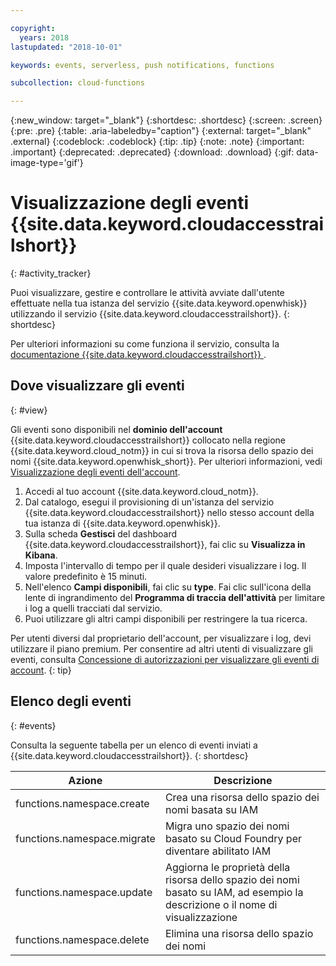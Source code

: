 ```yaml
---

copyright:
  years: 2018
lastupdated: "2018-10-01"

keywords: events, serverless, push notifications, functions

subcollection: cloud-functions

---
```


{:new_window: target="_blank"}
{:shortdesc: .shortdesc}
{:screen: .screen}
{:pre: .pre}
{:table: .aria-labeledby="caption"}
{:external: target="_blank" .external}
{:codeblock: .codeblock}
{:tip: .tip}
{:note: .note}
{:important: .important}
{:deprecated: .deprecated}
{:download: .download}
{:gif: data-image-type='gif'}



# Visualizzazione degli eventi {{site.data.keyword.cloudaccesstrailshort}}
{: #activity_tracker}

Puoi visualizzare, gestire e controllare le attività avviate dall'utente effettuate nella tua istanza del servizio {{site.data.keyword.openwhisk}} utilizzando il servizio {{site.data.keyword.cloudaccesstrailshort}}.
{: shortdesc}


Per ulteriori informazioni su come funziona il servizio, consulta la [documentazione {{site.data.keyword.cloudaccesstrailshort}} ](/docs/services/cloud-activity-tracker?topic=cloud-activity-tracker-getting-started).


## Dove visualizzare gli eventi
{: #view}

Gli eventi sono disponibili nel **dominio dell'account** {{site.data.keyword.cloudaccesstrailshort}} collocato nella regione {{site.data.keyword.cloud_notm}} in cui si trova la risorsa dello spazio dei nomi {{site.data.keyword.openwhisk_short}}. Per ulteriori informazioni, vedi [Visualizzazione degli eventi dell'account](/docs/services/cloud-activity-tracker/how-to/manage-events-ui?topic=cloud-activity-tracker-view_acc_events).

1. Accedi al tuo account {{site.data.keyword.cloud_notm}}.
2. Dal catalogo, esegui il provisioning di un'istanza del servizio {{site.data.keyword.cloudaccesstrailshort}} nello stesso account della tua istanza di {{site.data.keyword.openwhisk}}.
3. Sulla scheda **Gestisci** del dashboard {{site.data.keyword.cloudaccesstrailshort}}, fai clic su **Visualizza in Kibana**.
4. Imposta l'intervallo di tempo per il quale desideri visualizzare i log. Il valore predefinito è 15 minuti.
5. Nell'elenco **Campi disponibili**, fai clic su **type**. Fai clic sull'icona della lente di ingrandimento del **Programma di traccia dell'attività** per limitare i log a quelli tracciati dal servizio.
6. Puoi utilizzare gli altri campi disponibili per restringere la tua ricerca.

Per utenti diversi dal proprietario dell'account, per visualizzare i log, devi utilizzare il piano premium. Per consentire ad altri utenti di visualizzare gli eventi, consulta [Concessione di autorizzazioni per visualizzare gli eventi di account](/docs/services/cloud-activity-tracker/how-to?topic=cloud-activity-tracker-grant_permissions#grant_permissions).
{: tip}


## Elenco degli eventi
{: #events}

Consulta la seguente tabella per un elenco di eventi inviati a {{site.data.keyword.cloudaccesstrailshort}}.
{: shortdesc}

<table>
  <thead>
    <tr>
      <th>Azione</th>
      <th>Descrizione</th>
    </tr>
  </thead>
  <tbody>
    <tr>
      <td>functions.namespace.create</td>
      <td>Crea una risorsa dello spazio dei nomi basata su IAM</td>
    </tr>
    <tr>
      <td>functions.namespace.migrate</td>
      <td>Migra uno spazio dei nomi basato su Cloud Foundry per diventare abilitato IAM</td>
    </tr>
    <tr>
      <td>functions.namespace.update</td>
      <td>Aggiorna le proprietà della risorsa dello spazio dei nomi basato su IAM, ad esempio la descrizione o il nome di visualizzazione</td>
    </tr>
    <tr>
      <td>functions.namespace.delete</td>
      <td>Elimina una risorsa dello spazio dei nomi</td>
    </tr>
  </tbody>
</table>



